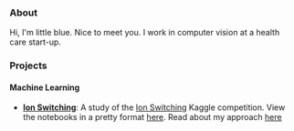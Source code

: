 ### About

Hi, I'm little blue. Nice to meet you. I work in computer vision at a health care start-up.


### Projects
#### Machine Learning
- **[Ion Switching](https://github.com/littlebluepenguin/kaggle/tree/main/Ion%20Switching)**:
A study of the [Ion Switching](https://www.kaggle.com/c/liverpool-ion-switching) Kaggle competition. View the notebooks in a pretty format [here](https://nbviewer.jupyter.org/github/littlebluepenguin/kaggle/tree/main/Ion%20Switching/). Read about my approach [here](https://littleblue.neocities.org/blog/IonSwitching.html)
